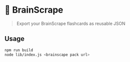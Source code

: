 # 🧠 BrainScrape
> Export your BrainScrape flashcards as reusable JSON

## Usage

```bash
npm run build
node lib/index.js <brainscape pack url>
```